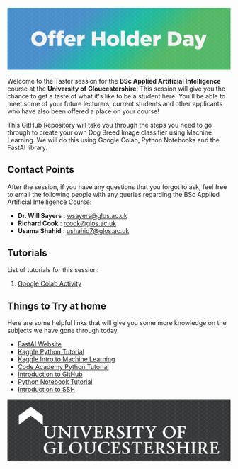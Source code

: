 ![Tasterheader](IMG-All/tasterheader.png)

Welcome to the Taster session for the **BSc Applied Artificial Intelligence** course at the **University of Gloucestershire**! This session will give you the chance to get a taste of what it's like to be a student here.
You'll be able to meet some of your future lecturers, current students and other applicants who have also been offered a place on your course!

This GitHub Repository will take you through the steps you need to go through to create your own Dog Breed Image classifier using Machine Learning.
We will do this using Google Colab, Python Notebooks and the FastAI library.

## Contact Points
After the session, if you have any questions that you forgot to ask, feel free to email the following people with any queries regarding the BSc Applied Artificial Intelligence Course:

- **Dr. Will Sayers** : [wsayers@glos.ac.uk](mailto:wsayers@glos.ac.uk)
- **Richard Cook** : [rcook@glos.ac.uk](mailto:rcook@glos.ac.uk)
- **Usama Shahid** : [ushahid7@glos.ac.uk](mailto:ushahid7@glos.ac.uk)

## Tutorials
List of tutorials for this session:

1. [Google Colab Activity](https://colab.research.google.com/drive/1_XPfoUHe_J_-oEf_m1_1XhvmLBYdoo5K?usp=sharing)

## Things to Try at home
Here are some helpful links that will give you some more knowledge on the subjects we have gone through today.

- [FastAI Website](https://www.fast.ai/)
- [Kaggle Python Tutorial](https://www.kaggle.com/learn/python)
- [Kaggle Intro to Machine Learning](https://www.kaggle.com/learn/intro-to-machine-learning)
- [Code Academy Python Tutorial](https://www.codecademy.com/catalog/language/python)
- [Introduction to GitHub](https://guides.github.com/activities/hello-world/)
- [Python Notebook Tutorial](https://www.dataquest.io/blog/jupyter-notebook-tutorial/)
- [Introduction to SSH](https://www.hostinger.co.uk/tutorials/ssh-tutorial-how-does-ssh-work)

![Tasterheader](IMG-All/uoglogo.png)
